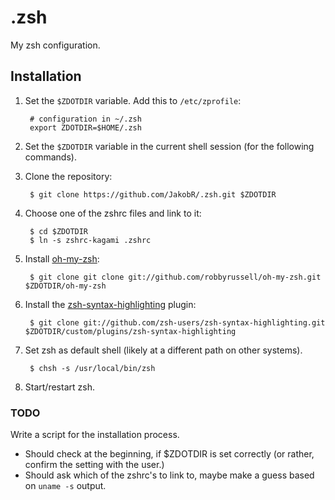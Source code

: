.zsh
====

My zsh configuration.


Installation
------------

1. Set the `$ZDOTDIR` variable. Add this to `/etc/zprofile`:

        # configuration in ~/.zsh
        export ZDOTDIR=$HOME/.zsh

2. Set the `$ZDOTDIR` variable in the current shell session (for the following commands).

3. Clone the repository:

        $ git clone https://github.com/JakobR/.zsh.git $ZDOTDIR

4. Choose one of the zshrc files and link to it:

        $ cd $ZDOTDIR
        $ ln -s zshrc-kagami .zshrc

5. Install [oh-my-zsh](https://github.com/robbyrussell/oh-my-zsh):

        $ git clone git clone git://github.com/robbyrussell/oh-my-zsh.git $ZDOTDIR/oh-my-zsh

6. Install the [zsh-syntax-highlighting](https://github.com/zsh-users/zsh-syntax-highlighting) plugin:

        $ git clone git://github.com/zsh-users/zsh-syntax-highlighting.git $ZDOTDIR/custom/plugins/zsh-syntax-highlighting

7. Set zsh as default shell (likely at a different path on other systems).

        $ chsh -s /usr/local/bin/zsh

8. Start/restart zsh.

### TODO

Write a script for the installation process.
* Should check at the beginning, if $ZDOTDIR is set correctly (or rather, confirm the setting with the user.)
* Should ask which of the zshrc's to link to, maybe make a guess based on `uname -s` output.
